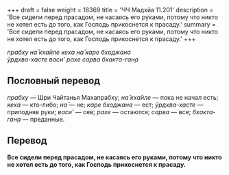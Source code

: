 +++
draft = false
weight = 18369
title = 'ЧЧ Мадхйа 11.201'
description = 'Все сидели перед прасадом, не касаясь его руками, потому что никто не хотел есть до того, как Господь прикоснется к прасаду.'
summary = 'Все сидели перед прасадом, не касаясь его руками, потому что никто не хотел есть до того, как Господь прикоснется к прасаду.'
+++

_прабху на̄ кха̄иле кеха на̄ каре бходжана  
ӯрдхва-хасте васи’ рахе сарва бхакта-ган̣а_

## Пословный перевод

_прабху_ — Шри Чайтанья Махапрабху; _на̄_ _кха̄иле_ — пока не начал есть; _кеха_ — кто-либо; _на̄_ — не; _каре_ _бходжана_ — ест; _ӯрдхва_\-_хасте_ — приподняв руки; _васи’_ — сев; _рахе_ — остаются; _сарва_ — все; _бхакта_\-_ган̣а_ — преданные.

## Перевод

**Все сидели перед прасадом, не касаясь его руками, потому что никто не хотел есть до того, как Господь прикоснется к прасаду.**
